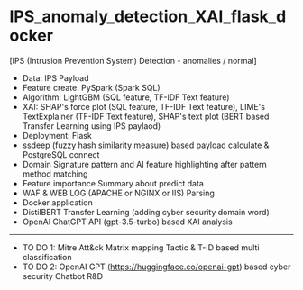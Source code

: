 # IPS_anomaly_detection_XAI_flask_docker

[IPS (Intrusion Prevention System) Detection - anomalies / normal]

- Data: IPS Payload
- Feature create: PySpark (Spark SQL)
- Algorithm: LightGBM (SQL feature, TF-IDF Text feature)
- XAI: SHAP's force plot (SQL feature, TF-IDF Text feature), LIME's TextExplainer (TF-IDF Text feature), SHAP's text plot (BERT based Transfer Learning using IPS paylaod)
- Deployment: Flask
- ssdeep (fuzzy hash similarity measure) based payload calculate & PostgreSQL connect
- Domain Signature pattern and AI feature highlighting after pattern method matching
- Feature importance Summary about predict data
- WAF & WEB LOG (APACHE or NGINX or IIS) Parsing
- Docker application
- DistilBERT Transfer Learning (adding cyber security domain word)
- OpenAI ChatGPT API (gpt-3.5-turbo) based XAI analysis
-----
- TO DO 1: Mitre Att&ck Matrix mapping Tactic & T-ID based multi classification
- TO DO 2: OpenAI GPT (https://huggingface.co/openai-gpt) based cyber security Chatbot R&D

